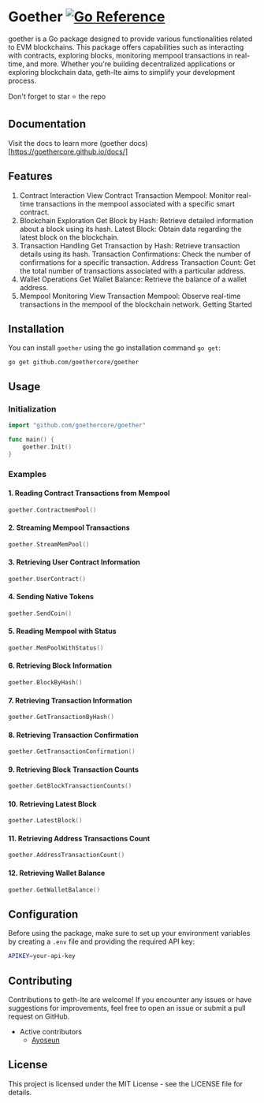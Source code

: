 


# Goether [![Go Reference](https://pkg.go.dev/badge/github.com/goethercore/goether@v0.0.4.svg)](https://pkg.go.dev/github.com/goethercore/goether@v0.0.4)

goether is a Go package designed to provide various functionalities related to EVM blockchains. This package offers capabilities such as interacting with contracts, exploring blocks, monitoring mempool transactions in real-time, and more. Whether you're building decentralized applications or exploring blockchain data, geth-lte aims to simplify your development process.

Don't forget to star ⭐️ the repo

## Documentation

Visit the docs to learn more (goether docs)[https://goethercore.github.io/docs/]


## Features

1. Contract Interaction
View Contract Transaction Mempool: Monitor real-time transactions in the mempool associated with a specific smart contract.
2. Blockchain Exploration
Get Block by Hash: Retrieve detailed information about a block using its hash.
Latest Block: Obtain data regarding the latest block on the blockchain.
3. Transaction Handling
Get Transaction by Hash: Retrieve transaction details using its hash.
Transaction Confirmations: Check the number of confirmations for a specific transaction.
Address Transaction Count: Get the total number of transactions associated with a particular address.
4. Wallet Operations
Get Wallet Balance: Retrieve the balance of a wallet address.
5. Mempool Monitoring
View Transaction Mempool: Observe real-time transactions in the mempool of the blockchain network.
Getting Started

## Installation

You can install `goether` using the go installation command `go get`:

```shell
go get github.com/goethercore/goether

```

## Usage

### Initialization

```go
import "github.com/goethercore/goether"

func main() {
    goether.Init()
}
```

### Examples

#### 1. Reading Contract Transactions from Mempool

```go
goether.ContractmemPool()
```

#### 2. Streaming Mempool Transactions

```go
goether.StreamMemPool()
```

#### 3. Retrieving User Contract Information

```go
goether.UserContract()
```

#### 4. Sending Native Tokens

```go
goether.SendCoin()
```

#### 5. Reading Mempool with Status

```go
goether.MemPoolWithStatus()
```

#### 6. Retrieving Block Information

```go
goether.BlockByHash()
```

#### 7. Retrieving Transaction Information

```go
goether.GetTransactionByHash()
```

#### 8. Retrieving Transaction Confirmation

```go
goether.GetTransactionConfirmation()
```

#### 9. Retrieving Block Transaction Counts

```go
goether.GetBlockTransactionCounts()
```

#### 10. Retrieving Latest Block

```go
goether.LatestBlock()
```

#### 11. Retrieving Address Transactions Count

```go
goether.AddressTransactionCount()
```

#### 12. Retrieving Wallet Balance

```go
goether.GetWalletBalance()
```

## Configuration

Before using the package, make sure to set up your environment variables by creating a `.env` file and providing the required API key:

```sh
APIKEY=your-api-key
```

## Contributing

Contributions to geth-lte are welcome! If you encounter any issues or have suggestions for improvements, feel free to open an issue or submit a pull request on GitHub.

- Active contributors
  - [Ayoseun](github.com/ayoseun)


## License

This project is licensed under the MIT License - see the LICENSE file for details.
